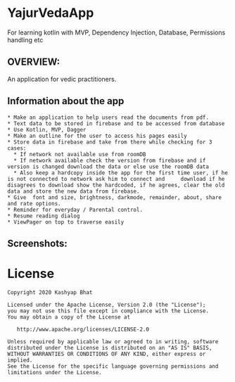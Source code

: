 # YajurVedaApp
For learning kotlin with MVP, Dependency Injection, Database, Permissions handling etc

## OVERVIEW:
An application for vedic practitioners.

Information about the app
-----

```
* Make an application to help users read the documents from pdf.
* Text data to be stored in firebase and to be accessed from database
* Use Kotlin, MVP, Dagger
* Make an outline for the user to access his pages easily
* Store data in firebase and take from there while checking for 3 cases:
  * If network not available use from roomDB
  * If network available check the version from firebase and if version is changed download the data or else use the roomDB data
  * Also keep a hardcopy inside the app for the first time user, if he is not connected to network ask him to connect and     download if he disagrees to download show the hardcoded, if he agrees, clear the old data and store the new data from firebase.
* Give  font and size, brightness, darkmode, remainder, about, share and rate options.
* Reminder for everyday / Parental control.
* Resume reading dialog
* ViewPager on top to traverse easily
```

## Screenshots:
<!--
<div align="center">
 <img title="Home" src="assets/home.png" height="812" width="375" title>
 <img title="Brightness and other settings" src="assets/brightness.png" height="812" width="375">
 <img title="Landscape" src="assets/landscape_img.png" height="375" width="812">
</div>
-->

License
=======

    Copyright 2020 Kashyap Bhat

    Licensed under the Apache License, Version 2.0 (the "License");
    you may not use this file except in compliance with the License.
    You may obtain a copy of the License at

       http://www.apache.org/licenses/LICENSE-2.0

    Unless required by applicable law or agreed to in writing, software
    distributed under the License is distributed on an "AS IS" BASIS,
    WITHOUT WARRANTIES OR CONDITIONS OF ANY KIND, either express or implied.
    See the License for the specific language governing permissions and
    limitations under the License.

